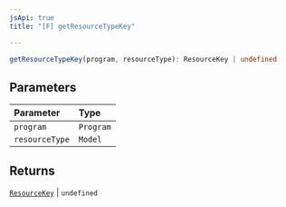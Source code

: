 ```yaml
---
jsApi: true
title: "[F] getResourceTypeKey"

---
```

```ts
getResourceTypeKey(program, resourceType): ResourceKey | undefined
```

## Parameters

| Parameter | Type |
| :------ | :------ |
| `program` | `Program` |
| `resourceType` | `Model` |

## Returns

[`ResourceKey`](Interface.ResourceKey.md) \| `undefined`
